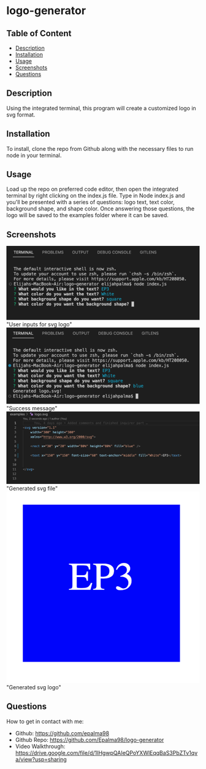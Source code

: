 # logo-generator

## Table of Content
- [Description](#description)
- [Installation](#installation)
- [Usage](#usage)
- [Screenshots](#screenshots)
- [Questions](#questions)

## Description
Using the integrated terminal, this program will create a customized logo in svg format.

## Installation
To install, clone the repo from Github along with the necessary files to run node in your terminal.

## Usage
Load up the repo on preferred code editor, then open the integrated terminal by right clicking on the index.js file. Type in Node index.js and you'll be presented with a series of questions: logo text, text color, background shape, and shape color. Once answering those questions, the logo will be saved to the examples folder where it can be saved.

## Screenshots

![Screenshot](/images/user_input_logo.png) "User inputs for svg logo"
![Screenshot](/images/generated_message.png) "Success message"
![Screenshot](/images/svg_file.png) "Generated svg file"
![Screenshot](/images/svg_logo.png) "Generated svg logo"

## Questions
How to get in contact with me:
* Github: https://github.com/epalma98
* Github Repo: https://github.com/Epalma98/logo-generator 
* Video Walkthrough: https://drive.google.com/file/d/1IHgwpQAIeQPoYXWlEqqBaS3PbZTv1qva/view?usp=sharing 
